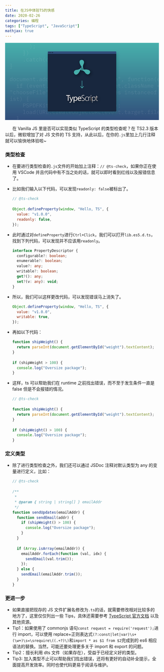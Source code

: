 ```yaml
---
title: 在JS中体验TS的快感
date: 2020-02-26
categories: 编程
tags: ["TypeScript", "JavaScript"]
mathjax: true
---
```


<img src="ts-check/ts.jpg" width="900px">

&nbsp; &nbsp; &nbsp; 在 Vanilla JS 里是否可以实现类似 TypeScript 的类型检查呢？在 TS2.3 版本以后，微软增加了对 JS 文件的 TS 支持，从此以后，在你的`.js`里加上几行注释就可以愉快地体验啦~

<!--more-->

### 类型检查

- 在要进行类型检查的`.js`文件的开始加上注释：`// @ts-check`，如果你正在使用 VSCode 并且代码中有不当之处的话，就可以即时看到红线以及报错信息了。
- 比如我们输入以下代码，可以发现`readonly: false`被标出了。

  ```js
  // @ts-check

  Object.defineProperty(window, "Hello, TS", {
    value: "v1.0.0",
    readonly: false,
  });
  ```

- 此时通过对`defineProperty`进行`Ctrl+Click`，我们可以打开`lib.es5.d.ts`，找到下列代码，可以发现并不应该用`readonly`。
  ```ts
  interface PropertyDescriptor {
    configurable?: boolean;
    enumerable?: boolean;
    value?: any;
    writable?: boolean;
    get?(): any;
    set?(v: any): void;
  }
  ```
- 所以，我们可以这样更改代码，可以发现错误马上消失了。
  ```js
  Object.defineProperty(window, "Hello, TS", {
    value: "v1.0.0",
    writable: true,
  });
  ```
- 再如以下代码：

  ```js
  function shipWeight() {
    return parseInt(document.getElementById("weight").textContent);
  }

  if (shipWeight > 100) {
    console.log("Oversize package");
  }
  ```

- 这样，ts 可以帮助我们在 runtime 之前找出错误，而不至于发生条件一直是 false 但是不会报错的情况。

  ```js
  // @ts-check

  function shipWeight() {
    return parseInt(document.getElementById("weight").textContent);
  }

  if (shipWeight() > 100) {
    console.log("Oversize package");
  }
  ```

### 定义类型

- 除了进行类型检查之外，我们还可以通过 JSDoc 注释对默认类型为 any 的变量进行定义，比如：

  ```js
  // @ts-check

  /**
   *
   * @param { string | string[] } emailAddr
   */
  function sendUpdates(emailAddr) {
    function sendEmail(addr) {
      if (shipWeight() > 100) {
        console.log("Oversize package");
      }
    }

    if (Array.isArray(emailAddr)) {
      emailAddr.forEach(function (val, idx) {
        sendEmail(val.trim());
      });
    } else {
      sendEmail(emailAddr.trim());
    }
  }
  ```

### 更进一步

- 如果直接把现存的 JS 文件扩展名修改为`.ts`的话，就需要修改相对比较多的地方了，这里仅仅列出一些 Tips，具体还需要参考&nbsp;[TypeScript 官方文档](https://www.typescriptlang.org/)&nbsp;以及其他资源。
- Tip1：如果使用了 commonjs 语句`const request = require('request');`进行 import，可以使用 replace+正则表达式`(?:const|let|var)\s+(\w+)\s=\srequire\((.+?)\)`和`import * as $1 from $2`完成到的 es6 相应语法的替换。当然，可能还要处理更多关于 import 和 export 的问题。
- Tip2：擅长利用 dts 文件（如果存在），受益于已经定义好的类型。
- Tip3: 加入类型不止可以帮助我们找出错误，还将有更好的自动补全提示，全面提高开发效率。同时也使代码更易于阅读与维护。
